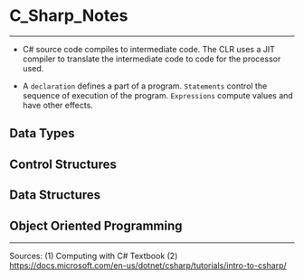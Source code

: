 # C_Sharp_Notes
___

* C# source code compiles to intermediate code. The CLR uses a JIT compiler to translate the intermediate code to code for the processor used. 

* A `declaration` defines a part of a program. `Statements` control the sequence of execution of the program. `Expressions` compute values and have other effects.

## Data Types

## Control Structures

## Data Structures

## Object Oriented Programming

















___
Sources:
(1) Computing with C# Textbook
(2) https://docs.microsoft.com/en-us/dotnet/csharp/tutorials/intro-to-csharp/
